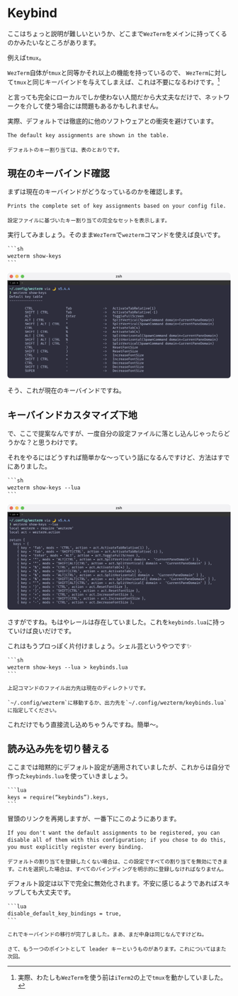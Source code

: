 # Keybind
ここはちょっと説明が難しいというか、どこまで`WezTerm`をメインに持ってくるのかみたいなところがあります。

例えば`tmux`。

`WezTerm`自体が`tmux`と同等かそれ以上の機能を持っているので、
`WezTerm`に対して`tmux`と同じキーバインドを与えてしまえば、これは不要になるわけです。[^a]

と言っても完全にローカルでしか使わない人間だから大丈夫なだけで、ネットワークを介して使う場合には問題もあるかもしれません。

実際、デフォルトでは徹底的に他のソフトウェアとの衝突を避けています。

```admonish note title="[Default Key Assignments](https://wezfurlong.org/wezterm/config/default-keys.html)"
The default key assignments are shown in the table.

デフォルトのキー割り当ては、表のとおりです。
```

## 現在のキーバインド確認

まずは現在のキーバインドがどうなっているのかを確認します。

```admonish note title="[show-keys](https://wezfurlong.org/wezterm/cli/show-keys.html#wezterm-show-keys)"
Prints the complete set of key assignments based on your config file.

設定ファイルに基づいたキー割り当ての完全なセットを表示します。
```

実行してみましょう。そのまま`WezTerm`で`wezterm`コマンドを使えば良いです。

~~~admonish quote title="Command"
```sh
wezterm show-keys
```
~~~

![key-now.png](img/key-now.png)

そう、これが現在のキーバインドですね。

## キーバインドカスタマイズ下地

で、ここで提案なんですが、一度自分の設定ファイルに落とし込んじゃったらどうかな？と思うわけです。

それをやるにはどうすれば簡単かな〜っていう話になるんですけど、方法はすでにありました。

~~~admonish quote title="Command"
```sh
wezterm show-keys --lua
```
~~~

![key-now-lua.png](img/key-now-lua.png)

さすがですね。もはやレールは存在していました。これを`keybinds.lua`に持っていけば良いだけです。

これはもうプロっぽく片付けましょう。シェル芸というやつです✨
~~~admonish quote title="Command"
```sh
wezterm show-keys --lua > keybinds.lua
```
~~~
```admonish warning
上記コマンドのファイル出力先は現在のディレクトリです。

`~/.config/wezterm`に移動するか、出力先を`~/.config/wezterm/keybinds.lua`に指定してください。
```

これだけでもう直接流し込めちゃうんですね。簡単〜。

## 読み込み先を切り替える
ここまでは暗黙的にデフォルト設定が適用されていましたが、これからは自分で作った`keybinds.lua`を使っていきましょう。

~~~admonish example title="wezterm.lua"
```lua
keys = require(“keybinds”).keys,
```
~~~

冒頭のリンクを再掲しますが、一番下にこのようにあります。

```admonish note title="[Default Key Assignments](https://wezfurlong.org/wezterm/config/default-keys.html)"
If you don't want the default assignments to be registered, you can disable all of them with this configuration; if you chose to do this, you must explicitly register every binding.

デフォルトの割り当てを登録したくない場合は、この設定ですべての割り当てを無効にできます。これを選択した場合は、すべてのバインディングを明示的に登録しなければなりません。
```

デフォルト設定は以下で完全に無効化されます。不安に感じるようであればスキップしても大丈夫です。
~~~admonish example title="wezterm.lua"
```lua
disable_default_key_bindings = true,
```
~~~

```admonish success
これでキーバインドの移行が完了しました。まあ、まだ中身は同じなんですけどね。

さて、もう一つのポイントとして leader キーというものがあります。これについてはまた次回。
```

[^a]:実際、わたしも`WezTerm`を使う前は`iTerm2`の上で`tmux`を動かしていました。
